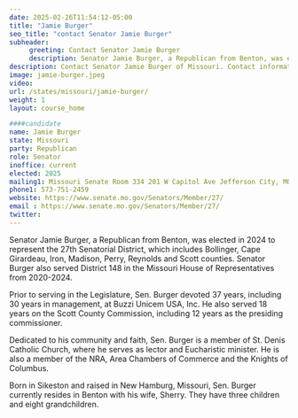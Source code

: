 ```yaml
---
date: 2025-02-26T11:54:12-05:00
title: "Jamie Burger"
seo_title: "contact Senator Jamie Burger"
subheader:
     greeting: Contact Senator Jamie Burger
     description: Senator Jamie Burger, a Republican from Benton, was elected in 2024 to represent the 27th Senatorial District, which includes Bollinger, Cape Girardeau, Iron, Madison, Perry, Reynolds and Scott counties.
description: Contact Senator Jamie Burger of Missouri. Contact information for Jamie Burger includes email address, phone number, and mailing address.
image: jamie-burger.jpeg
video:
url: /states/missouri/jamie-burger/
weight: 1
layout: course_home

####candidate
name: Jamie Burger
state: Missouri
party: Republican
role: Senator
inoffice: current
elected: 2025
mailing1: Missouri Senate Room 334 201 W Capitol Ave Jefferson City, MO 65101
phone1: 573-751-2459
website: https://www.senate.mo.gov/Senators/Member/27/
email : https://www.senate.mo.gov/Senators/Member/27/
twitter: 
---
```

Senator Jamie Burger, a Republican from Benton, was elected in 2024 to represent the 27th Senatorial District, which includes Bollinger, Cape Girardeau, Iron, Madison, Perry, Reynolds and Scott counties. Senator Burger also served District 148 in the Missouri House of Representatives from 2020-2024.
 
Prior to serving in the Legislature, Sen. Burger devoted 37 years, including 30 years in management, at Buzzi Unicem USA, Inc. He also served 18 years on the Scott County Commission, including 12 years as the presiding commissioner.
 
Dedicated to his community and faith, Sen. Burger is a member of St. Denis Catholic Church, where he serves as lector and Eucharistic minister. He is also a member of the NRA, Area Chambers of Commerce and the Knights of Columbus.
 
Born in Sikeston and raised in New Hamburg, Missouri, Sen. Burger currently resides in Benton with his wife, Sherry. They have three children and eight grandchildren.
